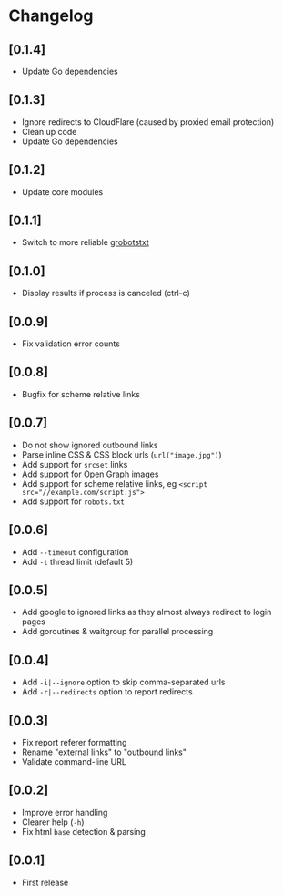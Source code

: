# Changelog

## [0.1.4]

- Update Go dependencies


## [0.1.3]

- Ignore redirects to CloudFlare (caused by proxied email protection)
- Clean up code
- Update Go dependencies


## [0.1.2]

- Update core modules


## [0.1.1]

- Switch to more reliable [grobotstxt](https://github.com/jimsmart/grobotstxt)


## [0.1.0]

- Display results if process is canceled (ctrl-c)


## [0.0.9]

- Fix validation error counts


## [0.0.8]

- Bugfix for scheme relative links


## [0.0.7]

- Do not show ignored outbound links
- Parse inline CSS & CSS block urls (`url("image.jpg")`)
- Add support for `srcset` links
- Add support for Open Graph images
- Add support for scheme relative links, eg `<script src="//example.com/script.js">`
- Add support for `robots.txt`


## [0.0.6]

- Add `--timeout` configuration
- Add `-t` thread limit (default 5) 


## [0.0.5]

- Add google to ignored links as they almost always redirect to login pages
- Add goroutines & waitgroup for parallel processing


## [0.0.4]

- Add `-i|--ignore` option to skip comma-separated urls
- Add `-r|--redirects` option to report redirects


## [0.0.3]

- Fix report referer formatting
- Rename "external links" to "outbound links"
- Validate command-line URL


## [0.0.2]

- Improve error handling
- Clearer help (`-h`)
- Fix html `base` detection & parsing


## [0.0.1]
- First release
